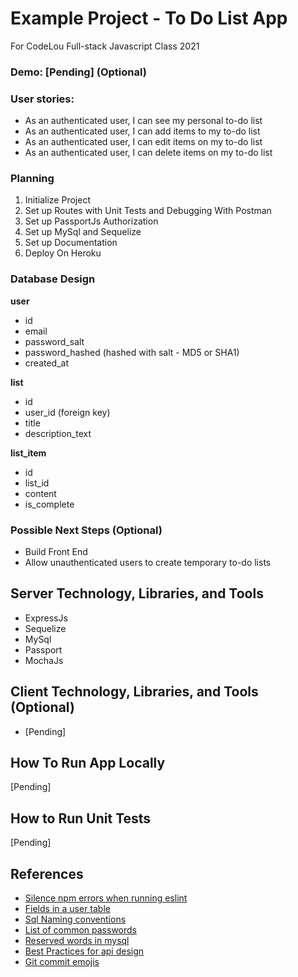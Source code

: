 # Example Project - To Do List App
For CodeLou Full-stack Javascript Class 2021

### Demo: [Pending] (Optional)
### User stories:

- As an authenticated user, I can see my personal to-do list
- As an authenticated user, I can add items to my to-do list
- As an authenticated user, I can edit items on my to-do list
- As an authenticated user, I can delete items on my to-do list

### Planning
1. Initialize Project
2. Set up Routes with Unit Tests and Debugging With Postman
3. Set up PassportJs Authorization
4. Set up MySql and Sequelize
5. Set up Documentation
6. Deploy On Heroku

### Database Design
**user**
- id
- email
- password_salt
- password_hashed (hashed with salt - MD5 or SHA1)
- created_at

**list**
- id
- user_id (foreign key)
- title
- description_text

**list_item**
- id
- list_id
- content
- is_complete

### Possible Next Steps (Optional)
- Build Front End
- Allow unauthenticated users to create temporary to-do lists

## Server Technology, Libraries, and Tools
- ExpressJs
- Sequelize
- MySql
- Passport
- MochaJs

## Client Technology, Libraries, and Tools (Optional)
- [Pending]

## How To Run App Locally
[Pending]

## How to Run Unit Tests
[Pending]

## References
- [Silence npm errors when running eslint](https://github.com/eslint/eslint/issues/7933)
- [Fields in a user table](https://dba.stackexchange.com/questions/3537/what-are-some-common-and-useful-fields-for-a-users-table-in-a-database)
- [Sql Naming conventions](https://www.sqlshack.com/learn-sql-naming-conventions/)
- [List of common passwords](https://en.wikipedia.org/wiki/List_of_the_most_common_passwords)
- [Reserved words in mysql](https://dev.mysql.com/doc/refman/8.0/en/keywords.html)
- [Best Practices for api design](https://stackoverflow.blog/2020/03/02/best-practices-for-rest-api-design/)
- [Git commit emojis](https://gist.github.com/parmentf/035de27d6ed1dce0b36a)
